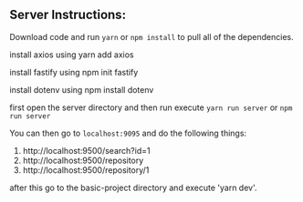 **Server Instructions:** 
--------------------------------------------------------------------------------------------------------------------------------------------------------------------------------------------
Download code and run `yarn` or `npm install` to pull all of the dependencies.

install axios using yarn add axios

install fastify using npm init fastify

install dotenv using npm install dotenv


first open the server directory and then run execute `yarn run server` or `npm run server`

You can then go to `localhost:9095` and do the following things:

1. http://localhost:9500/search?id=1
2. http://localhost:9500/repository
3. http://localhost:9500/repository/1
 

after this go to the basic-project directory and execute 'yarn dev'.
